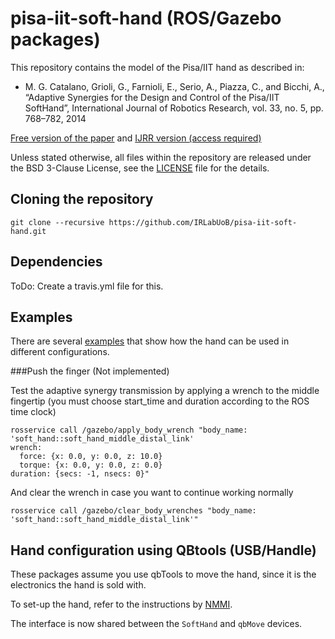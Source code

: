 # pisa-iit-soft-hand (ROS/Gazebo packages)

This repository contains the model of the Pisa/IIT hand as described in:

* M. G. Catalano, Grioli, G., Farnioli, E., Serio, A., Piazza, C., and Bicchi, A., “Adaptive Synergies for the Design and Control of the Pisa/IIT SoftHand”, International Journal of Robotics Research, vol. 33, no. 5, pp. 768–782, 2014

[Free version of the paper](http://www.centropiaggio.unipi.it/sites/default/files/PisaIIT_SoftHand_0.pdf) and
[IJRR version (access required)](http://ijr.sagepub.com/content/33/5/768.abstract)

Unless stated otherwise, all files within the repository are released under the BSD 3-Clause License, see the [LICENSE](https://github.com/CentroEPiaggio/pisa-iit-soft-hand/blob/master/LICENSE) file for the details.

## Cloning the repository
```
git clone --recursive https://github.com/IRLabUoB/pisa-iit-soft-hand.git
```

## Dependencies

ToDo: Create a travis.yml file for this.

## Examples
There are several [examples](https://github.com/IRLabUoB/pisa-iit-soft-hand/tree/master/examples) that show how the hand can be used in different configurations.

###Push the finger (Not implemented)

Test the adaptive synergy transmission by applying a wrench to the middle fingertip (you must choose start_time and duration according to the ROS time clock)

```
rosservice call /gazebo/apply_body_wrench "body_name: 'soft_hand::soft_hand_middle_distal_link'
wrench:
  force: {x: 0.0, y: 0.0, z: 10.0}
  torque: {x: 0.0, y: 0.0, z: 0.0}
duration: {secs: -1, nsecs: 0}"
```

And clear the wrench in case you want to continue working normally

`rosservice call /gazebo/clear_body_wrenches "body_name: 'soft_hand::soft_hand_middle_distal_link'"`

## Hand configuration using QBtools (USB/Handle)

These packages assume you use qbTools to move the hand, since it is the electronics the hand is sold with.

To set-up the hand, refer to the instructions by [NMMI](https://github.com/IRLabUoB/qbadmin).

The interface is now shared between the `SoftHand` and `qbMove` devices.
